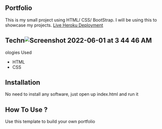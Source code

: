 ## Portfolio
This is my small project using HTML/ CSS/ BootStrap. I will be using this to showcase my projects.
[Live Heroku Deployment](https://portfolio-soheil.herokuapp.com/)
## Techn![Screenshot 2022-06-01 at 3 44 46 AM](https://user-images.githubusercontent.com/104791915/171293450-dd78e8ed-2f1c-4685-a128-9be885edc33c.png)
ologies Used

* HTML
* CSS

## Installation
No need to install any software, just open up index.html and run it

## How To Use ?
Use this template to build your own portfolio
